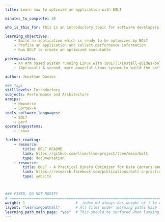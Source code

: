 ```yaml
---
title: Learn how to optimize an application with BOLT

minutes_to_complete: 30

who_is_this_for: This is an introductory topic for software developers who want to learn how to use BOLT on an Arm executable.

learning_objectives: 
    - Build an application which is ready to be optimized by BOLT 
    - Profile an application and collect performance information
    - Run BOLT to create an optimized executable 

prerequisites:
    - An Arm based system running Linux with [BOLT](/install-guides/bolt/) and [Linux Perf](/install-guides/perf/) installed. The Linux kernel should be version 5.15 or later. Earlier kernel versions can be used, but some Linux Perf features may be limited or not available. 
    - (Optional) A second, more powerful Linux system to build the software executable and run BOLT.

author: Jonathan Davies

### Tags
skilllevels: Introductory
subjects: Performance and Architecture
armips:
    - Neoverse
    - Cortex-A
tools_software_languages:
    - BOLT
    - perf
operatingsystems:
    - Linux

further_reading:
    - resource:
        title: BOLT README
        link: https://github.com/llvm/llvm-project/tree/main/bolt
        type: documentation
    - resource:
        title: BOLT - A Practical Binary Optimizer for Data Centers and Beyond
        link: https://research.facebook.com/publications/bolt-a-practical-binary-optimizer-for-data-centers-and-beyond/
        type: website



### FIXED, DO NOT MODIFY
# ================================================================================
weight: 1                       # _index.md always has weight of 1 to order correctly
layout: "learningpathall"       # All files under learning paths have this same wrapper
learning_path_main_page: "yes"  # This should be surfaced when looking for related content. Only set for _index.md of learning path content.
---
```

